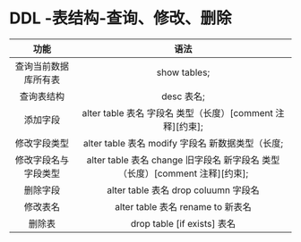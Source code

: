 # DDL -表结构-查询、修改、删除
|   功能    |     语法    | 
|   :---:   |    :----:   | 
| 查询当前数据库所有表|show tables;|
| 查询表结构   |desc 表名;|
| 添加字段  |alter table 表名 字段名 类型（长度）[comment 注释][约束];|
| 修改字段类型|alter table 表名 modify 字段名 新数据类型（长度;|
|修改字段名与字段类型|alter table 表名 change 旧字段名 新字段名 类型（长度）[comment 注释][约束];|
|删除字段|alter table 表名 drop coluumn 字段名|
|修改表名|alter table 表名 rename to 新表名|
|删除表|drop table [if exists] 表名|
